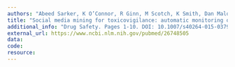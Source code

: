 ```yaml
---
authors: "Abeed Sarker, K O’Connor, R Ginn, M Scotch, K Smith, Dan Malone, G Gonzalez"
title: "Social media mining for toxicovigilance: automatic monitoring of prescription medication abuse from Twitter"
additional_info: "Drug Safety. Pages 1-10. DOI: 10.1007/s40264-015-0379-4. 2016"
external_url: https://www.ncbi.nlm.nih.gov/pubmed/26748505
data:
code:
resource:
---
```

